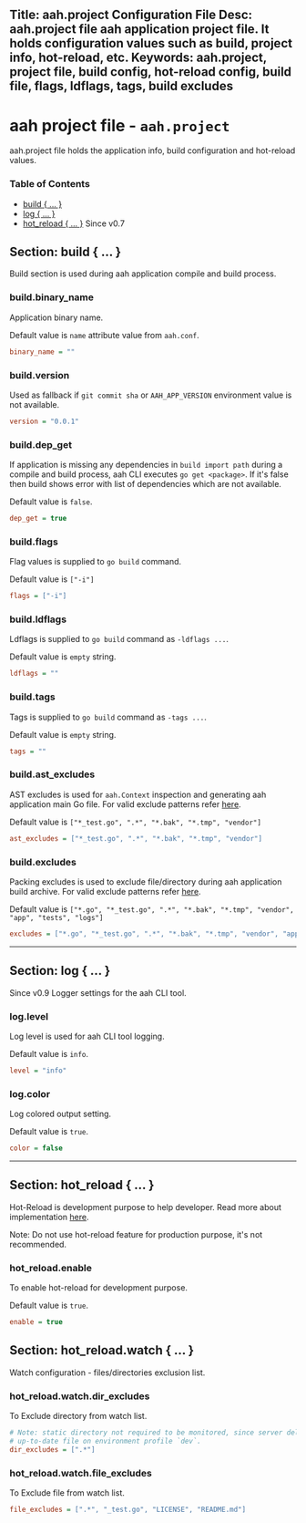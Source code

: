 Title: aah.project Configuration File
Desc: aah.project file aah application project file. It holds configuration values such as build, project info, hot-reload, etc.
Keywords: aah.project, project file, build config, hot-reload config, build file, flags, ldflags, tags, build excludes
---
# aah project file - `aah.project`

aah.project file holds the application info, build configuration and hot-reload values.

### Table of Contents

  * [build { ... }](#section-build)
  * [log { ... }](#section-log)
  * [hot_reload { ... }](#section-hot-reload)  <span class="badge lb-xs">Since v0.7</span>

## Section: build { ... }
Build section is used during aah application compile and build process.

### build.binary_name
Application binary name.

Default value is `name` attribute value from `aah.conf`.
```cfg
binary_name = ""
```

### build.version
Used as fallback if `git commit sha` or `AAH_APP_VERSION` environment value is not available.
```cfg
version = "0.0.1"
```

### build.dep_get
If application is missing any dependencies in `build import path` during a compile and build process, aah CLI executes `go get <package>`. If it's false then build shows error with list of dependencies which are not available.

Default value is `false`.
```cfg
dep_get = true
```

### build.flags
Flag values is supplied to `go build` command.

Default value is `["-i"]`
```cfg
flags = ["-i"]
```

### build.ldflags
Ldflags is supplied to `go build` command as `-ldflags ...`.

Default value is `empty` string.
```cfg
ldflags = ""
```

### build.tags
Tags is supplied to `go build` command as `-tags ...`.

Default value is `empty` string.
```cfg
tags = ""
```

### build.ast_excludes
AST excludes is used for `aah.Context` inspection and generating aah application main Go file. For valid exclude patterns refer [here](https://golang.org/pkg/path/filepath/#Match).

Default value is `["*_test.go", ".*", "*.bak", "*.tmp", "vendor"]`
```cfg
ast_excludes = ["*_test.go", ".*", "*.bak", "*.tmp", "vendor"]
```

### build.excludes
Packing excludes is used to exclude file/directory during aah application build archive. For valid exclude patterns refer [here](https://golang.org/pkg/path/filepath/#Match).

Default value is `["*.go", "*_test.go", ".*", "*.bak", "*.tmp", "vendor", "app", "tests", "logs"]`
```cfg
excludes = ["*.go", "*_test.go", ".*", "*.bak", "*.tmp", "vendor", "app", "tests", "logs"]
```

---

## Section: log { ... }
<span class="badge lb-sm">Since v0.9</span> Logger settings for the aah CLI tool.

### log.level
Log level is used for aah CLI tool logging.

Default value is `info`.
```cfg
level = "info"
```

### log.color
Log colored output setting.

Default value is `true`.
```cfg
color = false
```

---

## Section: hot_reload { ... }

Hot-Reload is development purpose to help developer. Read more about implementation [here]({{aah_github_issues_url}}/4).

Note: Do not use hot-reload feature for production purpose, it's not recommended.

### hot_reload.enable
To enable hot-reload for development purpose.

Default value is `true`.
```cfg
enable = true
```

## Section: hot_reload.watch { ... }

Watch configuration - files/directories exclusion list.

### hot_reload.watch.dir_excludes

To Exclude directory from watch list.
```cfg
# Note: static directory not required to be monitored, since server delivers
# up-to-date file on environment profile `dev`.
dir_excludes = [".*"]
```

### hot_reload.watch.file_excludes

To Exclude file from watch list.
```cfg
file_excludes = [".*", "_test.go", "LICENSE", "README.md"]
```
